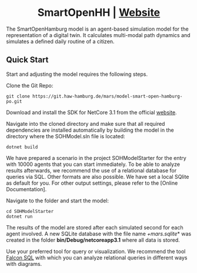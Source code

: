 <h1 align="center">SmartOpenHH | <a href="https://mars.haw-hamburg.de">Website</a></h1>

The SmartOpenHamburg model is an agent-based simulation model for the representation of a digital twin. It calculates multi-modal path dynamics and simulates a defined daily routine of a citizen.

## Quick Start

Start and adjusting the model requires the following steps.

Clone the Git Repo:

```
git clone https://git.haw-hamburg.de/mars/model-smart-open-hamburg-po.git
```

Download and install the SDK for NetCore 3.1 from the official [website](https://dotnet.microsoft.com/download/dotnet-core/3.1).

Navigate into the cloned directory and make sure that all required dependencies are installed automatically by building the model in the directory where the SOHModel.sln file is located:

```
dotnet build
```

We have prepared a scenario in the project SOHModelStarter for the entry with 10000 agents that you can start immediately. To be able to analyze results afterwards, we recommend the use of a relational database for queries via SQL. Other formats are also possible. We have set a local SQlite as default for you. For other output settings, please refer to the [Online Documentation].

Navigate to the folder and start the model:

```
cd SOHModelStarter
dotnet run
```

The results of the model are stored after each simulated second for each agent involved. A new SQLite database with the file name *+mars.sqlite** was created in the folder **bin/Debug/netcoreapp3.1** where all data is stored.

Use your preferred tool for query or visualization. We recommend the tool [Falcon SQL](https://github.com/plotly/falcon) with which you can analyze relational queries in different ways with diagrams.
